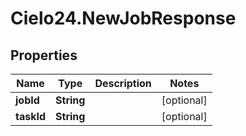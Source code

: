 # Cielo24.NewJobResponse

## Properties

Name | Type | Description | Notes
------------ | ------------- | ------------- | -------------
**jobId** | **String** |  | [optional] 
**taskId** | **String** |  | [optional] 


